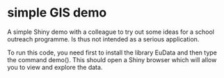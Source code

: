 # simple GIS demo

A simple Shiny demo with a colleague to try out some ideas for a school outreach programme. Is thus not intended as a serious application.

To run this code, you need first to install the library EuData and then type the command demo(). This should open a Shiny browser which will allow you to view and explore the data. 
